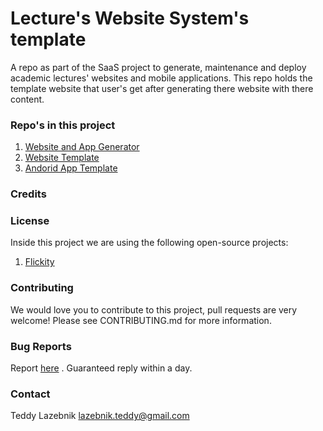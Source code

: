 # Lecture's Website System's template 
A repo as part of the SaaS project to generate, maintenance and deploy academic lectures' websites and mobile applications.
This repo holds the template website that user's get after generating there website with there content. 

### Repo's in this project
1. [Website and App Generator](https://github.com/teddy4445/lecture_website_app_generator)
2. [Website Template](https://github.com/teddy4445/lecture_website_template)
3. [Andorid App Template](https://github.com/teddy4445/lecture_andorid_app_template)

### Credits 


### License
Inside this project we are using the following open-source projects:
1. [Flickity](https://flickity.metafizzy.co)

### Contributing
We would love you to contribute to this project, pull requests are very welcome! Please see CONTRIBUTING.md for more information.

### Bug Reports
Report [here](https://github.com/teddy4445/lecture_website_template/issues) . Guaranteed reply within a day.

### Contact
Teddy Lazebnik [lazebnik.teddy@gmail.com](lazebnik.teddy@gmail.com)
